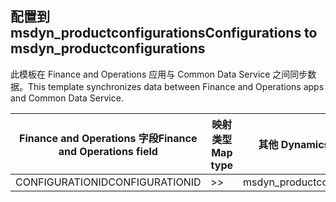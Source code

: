 ## <a name="configurations-to-msdyn_productconfigurations"></a><span data-ttu-id="d015b-101">配置到 msdyn_productconfigurations</span><span class="sxs-lookup"><span data-stu-id="d015b-101">Configurations to msdyn_productconfigurations</span></span>

<span data-ttu-id="d015b-102">此模板在 Finance and Operations 应用与 Common Data Service 之间同步数据。</span><span class="sxs-lookup"><span data-stu-id="d015b-102">This template synchronizes data between Finance and Operations apps and Common Data Service.</span></span>

<span data-ttu-id="d015b-103">Finance and Operations 字段</span><span class="sxs-lookup"><span data-stu-id="d015b-103">Finance and Operations field</span></span> | <span data-ttu-id="d015b-104">映射类型</span><span class="sxs-lookup"><span data-stu-id="d015b-104">Map type</span></span> | <span data-ttu-id="d015b-105">其他 Dynamics 365 字段</span><span class="sxs-lookup"><span data-stu-id="d015b-105">Other Dynamics 365 field</span></span> | <span data-ttu-id="d015b-106">默认值</span><span class="sxs-lookup"><span data-stu-id="d015b-106">Default value</span></span>
---|---|---|---
<span data-ttu-id="d015b-107">CONFIGURATIONID</span><span class="sxs-lookup"><span data-stu-id="d015b-107">CONFIGURATIONID</span></span> | >> | <span data-ttu-id="d015b-108">msdyn_productconfiguration</span><span class="sxs-lookup"><span data-stu-id="d015b-108">msdyn_productconfiguration</span></span> | 
